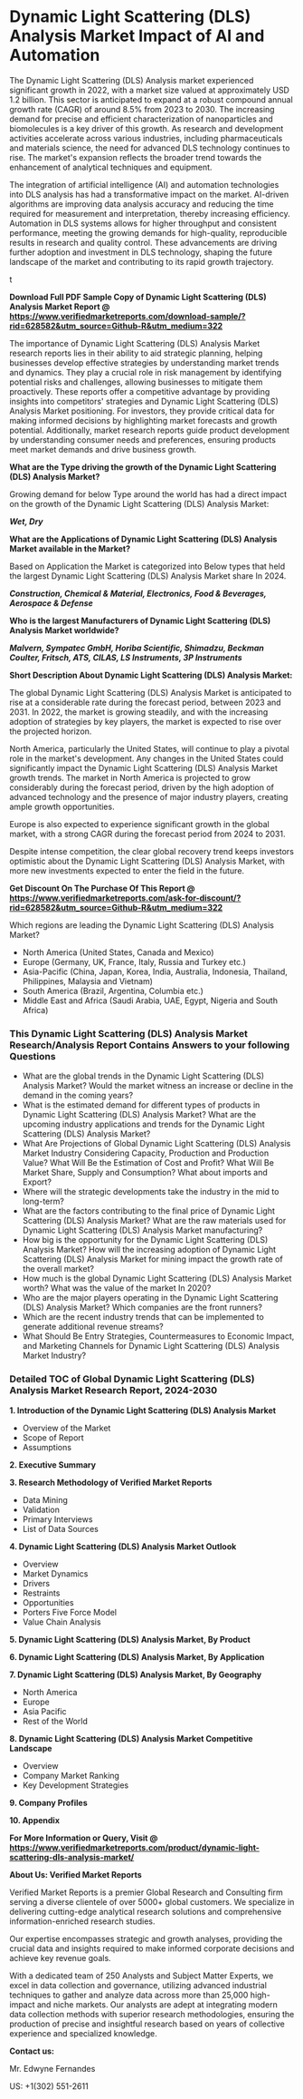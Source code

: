 <meta name="title" content="Global  Dynamic Light Scattering (DLS) Analysis Market Impact of AI and Automation"><meta name="description" content="  The Dynamic Light Scattering (DLS) Analysis market experienced significant growth in 2022, with a market size valued at approximately USD 1.2 billion. This sector is"><meta name="title" content=" Dynamic Light Scattering (DLS) Analysis Market Size, Share, Scope, Trends, Growth, Opportunities, Analysis, Forecast"> <h1>Dynamic Light Scattering (DLS) Analysis Market Impact of AI and Automation</h1> <p>The Dynamic Light Scattering (DLS) Analysis market experienced significant growth in 2022, with a market size valued at approximately USD 1.2 billion. This sector is anticipated to expand at a robust compound annual growth rate (CAGR) of around 8.5% from 2023 to 2030. The increasing demand for precise and efficient characterization of nanoparticles and biomolecules is a key driver of this growth. As research and development activities accelerate across various industries, including pharmaceuticals and materials science, the need for advanced DLS technology continues to rise. The market's expansion reflects the broader trend towards the enhancement of analytical techniques and equipment.</p> <p>The integration of artificial intelligence (AI) and automation technologies into DLS analysis has had a transformative impact on the market. AI-driven algorithms are improving data analysis accuracy and reducing the time required for measurement and interpretation, thereby increasing efficiency. Automation in DLS systems allows for higher throughput and consistent performance, meeting the growing demands for high-quality, reproducible results in research and quality control. These advancements are driving further adoption and investment in DLS technology, shaping the future landscape of the market and contributing to its rapid growth trajectory.</p> t</p><p id="" class=""><strong>Download Full PDF Sample Copy of Dynamic Light Scattering (DLS) Analysis Market Report @ <a href="https://www.verifiedmarketreports.com/download-sample/?rid=628582&utm_source=Github-R&utm_medium=322" target="_blank">https://www.verifiedmarketreports.com/download-sample/?rid=628582&utm_source=Github-R&utm_medium=322</a></strong></p><p>The importance of&nbsp;Dynamic Light Scattering (DLS) Analysis Market research reports lies in their ability to aid strategic planning, helping businesses develop effective strategies by understanding market trends and dynamics. They play a crucial role in risk management by identifying potential risks and challenges, allowing businesses to mitigate them proactively. These reports offer a competitive advantage by providing insights into competitors' strategies and Dynamic Light Scattering (DLS) Analysis Market positioning. For investors, they provide critical data for making informed decisions by highlighting market forecasts and growth potential. Additionally, market research reports guide product development by understanding consumer needs and preferences, ensuring products meet market demands and drive business growth.</p><p><strong>What are the&nbsp;Type driving the growth of the Dynamic Light Scattering (DLS) Analysis Market?</strong></p><p id="" class="">Growing demand for below Type around the world has had a direct impact on the growth of the Dynamic Light Scattering (DLS) Analysis Market:</p><em><strong>Wet, Dry</strong></em></p><strong>What are the&nbsp;Applications&nbsp;of Dynamic Light Scattering (DLS) Analysis Market available in the Market?</strong></p><p id="" class="">Based on Application the Market is categorized into Below types that held the largest Dynamic Light Scattering (DLS) Analysis Market share In 2024.</p><em><strong>Construction, Chemical & Material, Electronics, Food & Beverages, Aerospace & Defense</strong></em></p><strong>Who is the largest Manufacturers of Dynamic Light Scattering (DLS) Analysis Market worldwide?</strong></p><p><em><strong>Malvern, Sympatec GmbH, Horiba Scientific, Shimadzu, Beckman Coulter, Fritsch, ATS, CILAS, LS Instruments, 3P Instruments</strong></em></p><p id="" class=""><strong>Short Description About Dynamic Light Scattering (DLS) Analysis Market:</strong></p><p>The global Dynamic Light Scattering (DLS) Analysis Market is anticipated to rise at a considerable rate during the forecast period, between 2023 and 2031. In 2022, the market is growing steadily, and with the increasing adoption of strategies by key players, the market is expected to rise over the projected horizon.</p><p>North America, particularly the United States, will continue to play a pivotal role in the market's development. Any changes in the United States could significantly impact the Dynamic Light Scattering (DLS) Analysis Market growth trends. The market in North America is projected to grow considerably during the forecast period, driven by the high adoption of advanced technology and the presence of major industry players, creating ample growth opportunities.</p><p>Europe is also expected to experience significant growth in the global market, with a strong CAGR during the forecast period from 2024 to 2031.</p><p>Despite intense competition, the clear global recovery trend keeps investors optimistic about the Dynamic Light Scattering (DLS) Analysis Market, with more new investments expected to enter the field in the future.</p><p id="" class=""><strong>Get Discount On The Purchase Of This Report @ <a href="https://www.verifiedmarketreports.com/ask-for-discount/?rid=628582&utm_source=Github-R&utm_medium=322" target="_blank">https://www.verifiedmarketreports.com/ask-for-discount/?rid=628582&utm_source=Github-R&utm_medium=322</a></strong></p>Which regions are leading the Dynamic Light Scattering (DLS) Analysis Market?</p><ul><li>North America (United States, Canada and Mexico)</li><li>Europe (Germany, UK, France, Italy, Russia and Turkey etc.)</li><li>Asia-Pacific (China, Japan, Korea, India, Australia, Indonesia, Thailand, Philippines, Malaysia and Vietnam)</li><li>South America (Brazil, Argentina, Columbia etc.)</li><li>Middle East and Africa (Saudi Arabia, UAE, Egypt, Nigeria and South Africa)</li></ul><h3 id="" class="">This Dynamic Light Scattering (DLS) Analysis Market Research/Analysis Report Contains Answers to your following Questions</h3><ul><li>What are the global trends in the Dynamic Light Scattering (DLS) Analysis Market? Would the market witness an increase or decline in the demand in the coming years?</li><li>What is the estimated demand for different types of products in Dynamic Light Scattering (DLS) Analysis Market? What are the upcoming industry applications and trends for the Dynamic Light Scattering (DLS) Analysis Market?</li><li>What Are Projections of Global Dynamic Light Scattering (DLS) Analysis Market Industry Considering Capacity, Production and Production Value? What Will Be the Estimation of Cost and Profit? What Will Be Market Share, Supply and Consumption? What about imports and Export?</li><li>Where will the strategic developments take the industry in the mid to long-term?</li><li>What are the factors contributing to the final price of Dynamic Light Scattering (DLS) Analysis Market? What are the raw materials used for Dynamic Light Scattering (DLS) Analysis Market manufacturing?</li><li>How big is the opportunity for the Dynamic Light Scattering (DLS) Analysis Market? How will the increasing adoption of Dynamic Light Scattering (DLS) Analysis Market for mining impact the growth rate of the overall market?</li><li>How much is the global Dynamic Light Scattering (DLS) Analysis Market worth? What was the value of the market In 2020?</li><li>Who are the major players operating in the Dynamic Light Scattering (DLS) Analysis Market? Which companies are the front runners?</li><li>Which are the recent industry trends that can be implemented to generate additional revenue streams?</li><li>What Should Be Entry Strategies, Countermeasures to Economic Impact, and Marketing Channels for Dynamic Light Scattering (DLS) Analysis Market Industry?</li></ul><h3 id="" class="">Detailed TOC of Global Dynamic Light Scattering (DLS) Analysis Market Research Report, 2024-2030</h3><p id="" class=""><strong>1. Introduction of the Dynamic Light Scattering (DLS) Analysis Market</strong></p><ul><li>Overview of the Market</li><li>Scope of Report</li><li>Assumptions</li></ul><p id="" class=""><strong>2. Executive Summary</strong></p><p id="" class=""><strong>3. Research Methodology of Verified Market Reports</strong></p><ul><li>Data Mining</li><li>Validation</li><li>Primary Interviews</li><li>List of Data Sources</li></ul><p id="" class=""><strong>4. Dynamic Light Scattering (DLS) Analysis Market Outlook</strong></p><ul><li>Overview</li><li>Market Dynamics</li><li>Drivers</li><li>Restraints</li><li>Opportunities</li><li>Porters Five Force Model</li><li>Value Chain Analysis</li></ul><p id="" class=""><strong>5. Dynamic Light Scattering (DLS) Analysis Market, By Product</strong></p><p id="" class=""><strong>6. Dynamic Light Scattering (DLS) Analysis Market, By Application</strong></p><p id="" class=""><strong>7. Dynamic Light Scattering (DLS) Analysis Market, By Geography</strong></p><ul><li>North America</li><li>Europe</li><li>Asia Pacific</li><li>Rest of the World</li></ul><p id="" class=""><strong>8. Dynamic Light Scattering (DLS) Analysis Market Competitive Landscape</strong></p><ul><li>Overview</li><li>Company Market Ranking</li><li>Key Development Strategies</li></ul><p id="" class=""><strong>9. Company Profiles</strong></p><p id="" class=""><strong>10. Appendix</strong></p><p id="" class=""><strong>For More Information or Query, Visit @ <a href="https://www.verifiedmarketreports.com/product/dynamic-light-scattering-dls-analysis-market/" target="_blank">https://www.verifiedmarketreports.com/product/dynamic-light-scattering-dls-analysis-market/</a></strong></p><p id="" class=""><strong>About Us: Verified Market Reports</strong></p><p id="" class="">Verified Market Reports is a premier Global Research and Consulting firm serving a diverse clientele of over 5000+ global customers. We specialize in delivering cutting-edge analytical research solutions and comprehensive information-enriched research studies.</p><p id="" class="">Our expertise encompasses strategic and growth analyses, providing the crucial data and insights required to make informed corporate decisions and achieve key revenue goals.</p><p id="" class="">With a dedicated team of 250 Analysts and Subject Matter Experts, we excel in data collection and governance, utilizing advanced industrial techniques to gather and analyze data across more than 25,000 high-impact and niche markets. Our analysts are adept at integrating modern data collection methods with superior research methodologies, ensuring the production of precise and insightful research based on years of collective experience and specialized knowledge.</p><p id="" class=""><strong>Contact us:</strong></p><p id="" class="">Mr. Edwyne Fernandes</p><p id="" class="">US: +1(302) 551-2611</p>